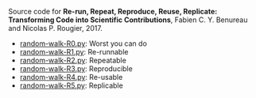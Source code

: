 Source code for **Re-run, Repeat, Reproduce, Reuse, Replicate: Transforming Code into Scientific Contributions**, Fabien C. Y. Benureau and Nicolas P. Rougier, 2017.

* [random-walk-R0.py](random-walk-R0.py): Worst you can do
* [random-walk-R1.py](random-walk-R1.py): Re-runnable
* [random-walk-R2.py](random-walk-R2.py): Repeatable
* [random-walk-R3.py](random-walk-R3.py): Reproducible
* [random-walk-R4.py](random-walk-R4.py): Re-usable
* [random-walk-R5.py](random-walk-R5.py): Replicable

